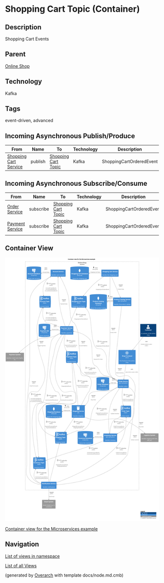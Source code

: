 
# Shopping Cart Topic (Container)
## Description
Shopping Cart Events

## Parent
[Online Shop](../../../../software-development/architecture/example/microservices/online-shop.md)

## Technology
Kafka

## Tags
event-driven, advanced
## Incoming Asynchronous Publish/Produce 
| From | Name | To | Technology | Description |
|---|---|---|---|---|
| [Shopping Cart Service](../../../../software-development/architecture/example/microservices/shopping-cart-service.md) | publish | [Shopping Cart Topic](../../../../software-development/architecture/example/microservices/shopping-cart-topic.md) | Kafka | ShoppingCartOrderedEvent |
## Incoming Asynchronous Subscribe/Consume 
| From | Name | To | Technology | Description |
|---|---|---|---|---|
| [Order Service](../../../../software-development/architecture/example/microservices/order-service.md) | subscribe | [Shopping Cart Topic](../../../../software-development/architecture/example/microservices/shopping-cart-topic.md) | Kafka | ShoppingCartOrderedEvent |
| [Payment Service](../../../../software-development/architecture/example/microservices/payment-service.md) | subscribe | [Shopping Cart Topic](../../../../software-development/architecture/example/microservices/shopping-cart-topic.md) | Kafka | ShoppingCartOrderedEvent |

## Container View
![Container view for the Microservices example](../../../../software-development/architecture/example/microservices/container-view.png)

[Container view for the Microservices example](../../../../software-development/architecture/example/microservices/container-view.md)


## Navigation
[List of views in namespace](./views-in-namespace.md)

[List of all Views](../../../../views.md)


(generated by [Overarch](https://github.com/soulspace-org/overarch) with template docs/node.md.cmb)
